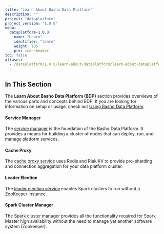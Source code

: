 ```yaml
---
title: "Learn About Basho Data Platform"
description: ""
project: "dataplatform"
project_version: "1.0.0"
menu:
  dataplatform-1.0.0:
    name: "Learn"
    identifier: "learn"
    weight: 105
    pre: icon-beaker
toc: false
aliases:
  - /dataplatform/1.0.0/learn-about-dataplatform/learn-about-dataplatform/
---
```


[using bdp index]: /dataplatform/1.0.0/using/
[cache proxy features]: /dataplatform/1.0.0/learn/cache-proxy/
[service manager features]: /dataplatform/1.0.0/learn/service-manager/
[leader election features]: /dataplatform/1.0.0/learn/leader-election-service/
[spark manager features]: /dataplatform/1.0.0/learn/spark-cluster-manager/

## In This Section

The **Learn About Basho Data Platform (BDP)**  section provides overviews of the various parts and concepts behind BDP. If you are looking for information on setup or usage, check out [Using Basho Data Platform][using bdp index].

#### Service Manager

The [service manager][service manager features] is the foundation of the Basho Data Platform. It provides a means for building a cluster of nodes that can deploy, run, and manage platform services.

#### Cache Proxy

The [cache proxy service][cache proxy features] uses Redis and Riak KV to provide pre-sharding and connection aggregation for your data platform cluster.

#### Leader Election

The [leader election service][leader election features] enables Spark clusters to run without a ZooKeeper instance.

#### Spark Cluster Manager

The [Spark cluster manager][spark manager features] provides all the functionality required for Spark Master high availability without the need to manage yet another software system (Zookeeper).
